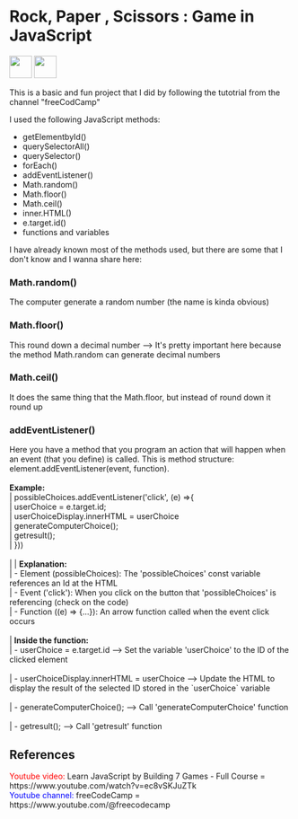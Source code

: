 <h1>Rock, Paper , Scissors : Game in JavaScript</h1>
<div>
<img aling="center" with=40px height=40px src="https://cdn.jsdelivr.net/gh/devicons/devicon/icons/javascript/javascript-original.svg"/>
<img aling="center" with=40px height=40px src="https://cdn.jsdelivr.net/gh/devicons/devicon/icons/html5/html5-original.svg"/>
</div>

This is a basic and fun project that I did by following the tutotrial from the channel "freeCodCamp"

I used the following JavaScript methods:
<ul>
<li>getElementbyId()</li>
<li>querySelectorAll()</li>
<li>querySelector()</li>
<li>forEach()</li>
<li>addEventListener()</li>
<li>Math.random()</li>
<li>Math.floor()</li>
<li>Math.ceil()</li>
<li>inner.HTML()</li>
<li>e.target.id()</li>
<li>functions and variables</li>
</ul>

I have already known most of the methods used, but there are some that I don't know and I wanna share here:

<h3>Math.random()</h3> The computer generate a random number (the name is kinda obvious)
<h3>Math.floor()</h3> This round down a decimal number --> It's pretty important here because the method Math.random can generate decimal numbers
<h3>Math.ceil()</h3> It does the same thing that the Math.floor, but instead of round down it round up 
<h3>addEventListener()</h3> Here you have a method that you program an action that will happen when an event (that you define) is called. This is method structure: element.addEventListener(event, function). <br><br>
<b> Example: </b> <br>
   | possibleChoices.addEventListener('click', (e) =>{ <br>
   |     userChoice = e.target.id; <br>
   |     userChoiceDisplay.innerHTML  = userChoice <br>
   |     generateComputerChoice(); <br>
   |     getresult(); <br>
   | })) <br> <br>
   | 
   | <b> Explanation:</b> <br>
   |   - Element (possibleChoices): The 'possibleChoices' const variable references an Id at the HTML <br>
   |   - Event ('click'): When you click on the button that 'possibleChoices' is referencing (check on the code) <br>
   |   - Function ((e) => {...}): An arrow function called when the event click occurs  <br><br>
   | <b> Inside the function:</b> <br>
   |   -  userChoice = e.target.id --> Set the variable 'userChoice' to the ID of the clicked element  <br><br>
   |   -  userChoiceDisplay.innerHTML  = userChoice --> Update the HTML to display the result of the selected ID stored in the `userChoice` variable <br><br>
   |   -  generateComputerChoice(); --> Call 'generateComputerChoice' function <br><br>
   |   -  getresult(); --> Call 'getresult' function


<h2> References </h2>
<span style="color:red"> Youtube video: </span> Learn JavaScript by Building 7 Games - Full Course = https://www.youtube.com/watch?v=ec8vSKJuZTk <br>
<span style="color:blue"> Youtube channel: </span> freeCodeCamp = https://www.youtube.com/@freecodecamp

